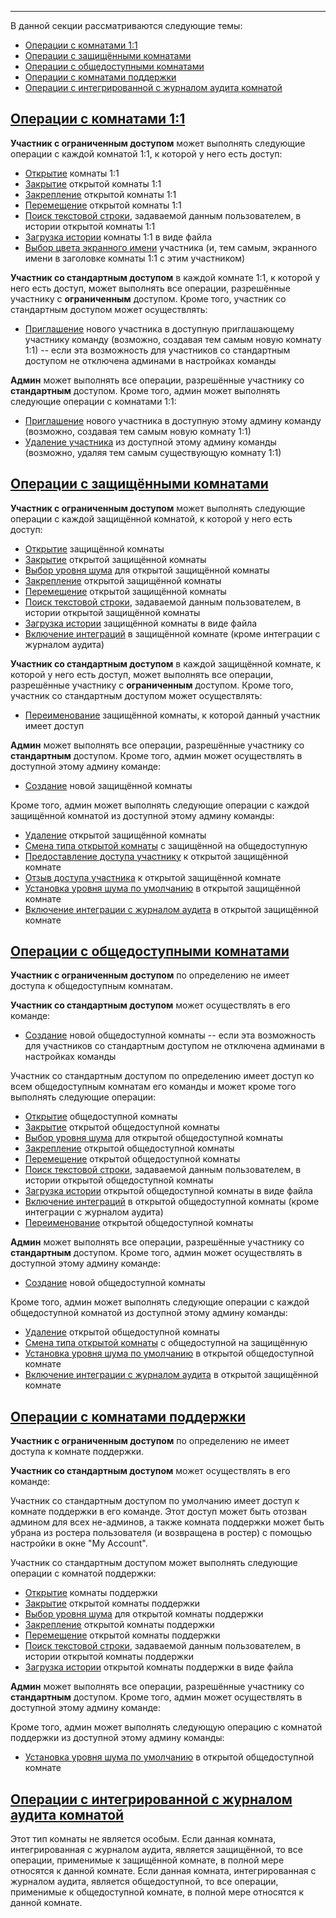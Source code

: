 ***

В данной секции рассматриваются следующие темы:

 - [Операции с комнатами 1:1](/articles/ru/rooms/operations#operations-1-1)
 - [Операции с защищёнными комнатами](/articles/ru/rooms/operations#operations-restricted)
 - [Операции с общедоступными комнатами](/articles/ru/rooms/operations#operations-unrestricted)
 - [Операции с комнатами поддержки](/articles/ru/rooms/operations#operations-support)
 - [Операции с интегрированной с журналом аудита комнатой](/articles/ru/rooms/operations#operations-audit-log)

## <a href="#operations-1-1" name="operations-1-1">Операции с комнатами 1:1</a>

**Участник с ограниченным доступом** может выполнять следующие операции с каждой комнатой 1:1, к которой у него есть доступ:

 - [Открытие](/articles/ru/faq/list#how-to-open-1-1) комнаты 1:1
 - [Закрытие](/articles/ru/faq/list#how-to-close-open-room) открытой комнаты 1:1
 - [Закрепление](/articles/ru/faq/list#how-to-pin-open-room) открытой комнаты 1:1
 - [Перемещение](/articles/ru/faq/list#how-to-move-open-room) открытой комнаты 1:1
 - [Поиск текстовой строки](/articles/ru/faq/list#how-to-search-open-room), задаваемой данным пользователем, в истории открытой комнаты 1:1
 - [Загрузка истории](/articles/ru/faq/list#how-to-download-room-history) комнаты 1:1 в виде файла
 - [Выбор цвета экранного имени](/articles/ru/faq/list#how-to-set-a-color) участника (и, тем самым, экранного имени в заголовке комнаты 1:1 с этим участником)

**Участник со стандартным доступом** в каждой комнате 1:1, к которой у него есть доступ, может выполнять все операции, разрешённые участнику с **ограниченным** доступом. Кроме того, участник со стандартным доступом может осуществлять:

 - [Приглашение](/articles/ru/faq/list#how-to-invite-a-new-team-member) нового участника в доступную приглашающему участнику команду (возможно, создавая тем самым новую комнату 1:1) -- если эта возможность для участников со стандартным доступом не отключена админами в настройках команды

**Админ** может выполнять все операции, разрешённые участнику со **стандартным** доступом. Кроме того, админ может выполнять следующие операции с комнатами 1:1:

 - [Приглашение](/articles/ru/faq/list#how-to-invite-a-new-team-member) нового участника в доступную этому админу команду (возможно, создавая тем самым новую комнату 1:1)
 - [Удаление участника](/articles/ru/faq/list#how-to-delete-a-member) из доступной этому админу команды (возможно, удаляя тем самым существующую комнату 1:1)

## <a href="#operations-restricted" name="operations-restricted">Операции с защищёнными комнатами</a>

**Участник с ограниченным доступом** может выполнять следующие операции с каждой защищённой комнатой, к которой у него есть доступ:

 - [Открытие](/articles/ru/faq/list#how-to-open-forum) защищённой комнаты
 - [Закрытие](/articles/ru/faq/list#how-to-close-open-room) открытой защищённой комнаты
 - [Выбор уровня шума](/articles/ru/faq/list#how-to-set-noise) для открытой защищённой комнаты
 - [Закрепление](/articles/ru/faq/list#how-to-pin-open-room) открытой защищённой комнаты
 - [Перемещение](/articles/ru/faq/list#how-to-move-open-room) открытой защищённой комнаты
 - [Поиск текстовой строки](/articles/ru/faq/list#how-to-search-open-room), задаваемой данным пользователем, в истории открытой защищённой комнаты
 - [Загрузка истории](/articles/ru/faq/list#how-to-download-room-history) защищённой комнаты в виде файла
 - [Включение интеграций](/articles/ru/faq/list#how-to-open-integrations) в защищённой комнате (кроме интеграции с журналом аудита)

**Участник со стандартным доступом** в каждой защищённой комнате, к которой у него есть доступ, может выполнять все операции, разрешённые участнику с **ограниченным** доступом. Кроме того, участник со стандартным доступом может осуществлять:

 - [Переименование](/articles/ru/faq/list#how-to-change-room-name) защищённой комнаты, к которой данный участник имеет доступ

**Админ** может выполнять все операции, разрешённые участнику со **стандартным** доступом. Кроме того, админ может осуществлять в доступной этому админу команде:

 - [Создание](/articles/ru/faq/list#how-to-create-a-room) новой защищённой комнаты

Кроме того, админ может выполнять следующие операции с каждой защищённой комнатой из доступной этому админу команды:

 - [Удаление](/articles/ru/faq/list#how-to-delete-a-room) открытой защищённой комнаты
 - [Смена типа открытой комнаты](/articles/ru/faq/list#how-to-delete-a-member) с защищённой на общедоступную
 - [Предоставление доступа участнику](/articles/ru/faq/list#how-to-delete-a-member) к открытой защищённой комнате
 - [Отзыв доступа участника](/articles/ru/faq/list#how-to-delete-a-member) к открытой защищённой комнате
 - [Установка уровня шума по умолчанию](/articles/ru/faq/list#how-to-delete-a-member) в открытой защищённой комнате
 - [Включение интеграции с журналом аудита](/articles/ru/faq/list#how-to-rename-a-room) в открытой защищённой комнате

## <a href="#operations-unrestricted" name="operations-unrestricted">Операции с общедоступными комнатами</a>

**Участник с ограниченным доступом** по определению не имеет доступа к общедоступным комнатам.

**Участник со стандартным доступом** может осуществлять в его команде:

 - [Создание](/articles/ru/faq/list#how-to-create-a-room) новой общедоступной комнаты -- если эта возможность для участников со стандартным доступом не отключена админами в настройках команды

Участник со стандартным доступом по определению имеет доступ ко всем общедоступным комнатам его команды и может кроме того выполнять следующие операции:

 - [Открытие](/articles/ru/faq/list#how-to-open-forum) общедоступной комнаты
 - [Закрытие](/articles/ru/faq/list#how-to-close-open-room) открытой общедоступной комнаты
 - [Выбор уровня шума](/articles/ru/faq/list#how-to-set-noise) для открытой общедоступной комнаты
 - [Закрепление](/articles/ru/faq/list#how-to-pin-open-room) открытой общедоступной комнаты
 - [Перемещение](/articles/ru/faq/list#how-to-move-open-room) открытой общедоступной комнаты
 - [Поиск текстовой строки](/articles/ru/faq/list#how-to-search-open-room), задаваемой данным пользователем, в истории открытой общедоступной комнаты
 - [Загрузка истории](/articles/ru/faq/list#how-to-download-room-history) открытой общедоступной комнаты в виде файла
 - [Включение интеграций](/articles/ru/faq/list#how-to-open-integrations) в открытой общедоступной комнаты (кроме интеграции с журналом аудита)
 - [Переименование](/articles/ru/faq/list#how-to-change-room-name) открытой общедоступной комнаты

**Админ** может выполнять все операции, разрешённые участнику со **стандартным** доступом. Кроме того, админ может осуществлять в доступной этому админу команде:

 - [Создание](/articles/ru/faq/list#how-to-create-a-room) новой общедоступной комнаты

Кроме того, админ может выполнять следующие операции с каждой общедоступной комнатой из доступной этому админу команды:

 - [Удаление](/articles/ru/faq/list#how-to-delete-a-room) открытой общедоступной комнаты
 - [Смена типа открытой комнаты](/articles/ru/faq/list#how-to-delete-a-member) с общедоступной на защищённую
 - [Установка уровня шума по умолчанию](/articles/ru/faq/list#how-to-delete-a-member) в открытой общедоступной комнате
 - [Включение интеграции с журналом аудита](/articles/ru/faq/list#how-to-rename-a-room) в открытой защищённой комнате

## <a href="#operations-support" name="operations-support">Операции с комнатами поддержки</a>

**Участник с ограниченным доступом** по определению не имеет доступа к комнате поддержки.

**Участник со стандартным доступом** может осуществлять в его команде:

Участник со стандартным доступом по умолчанию имеет доступ к комнате поддержки в его команде. Этот доступ может быть отозван админом для всех не-админов, а также комната поддержки может быть убрана из ростера пользователя (и возвращена в ростер) с помощью настройки в окне "My Account".

Участник со стандартным доступом может выполнять следующие операции c комнатой поддержки:

 - [Открытие](/articles/ru/faq/list#how-to-open-forum) комнаты поддержки
 - [Закрытие](/articles/ru/faq/list#how-to-close-open-room) открытой комнаты поддержки
 - [Выбор уровня шума](/articles/ru/faq/list#how-to-set-noise) для открытой комнаты поддержки
 - [Закрепление](/articles/ru/faq/list#how-to-pin-open-room) открытой комнаты поддержки
 - [Перемещение](/articles/ru/faq/list#how-to-move-open-room) открытой комнаты поддержки
 - [Поиск текстовой строки](/articles/ru/faq/list#how-to-search-open-room), задаваемой данным пользователем, в истории открытой комнаты поддержки
 - [Загрузка истории](/articles/ru/faq/list#how-to-download-room-history) открытой комнаты поддержки в виде файла

**Админ** может выполнять все операции, разрешённые участнику со **стандартным** доступом. Кроме того, админ может осуществлять в доступной этому админу команде:

Кроме того, админ может выполнять следующую операцию с комнатой поддержки из доступной этому админу команды:

 - [Установка уровня шума по умолчанию](/articles/ru/faq/list#how-to-delete-a-member) в открытой общедоступной комнате

## <a href="#operations-audit-log" name="operations-audit-log">Операции с интегрированной с журналом аудита комнатой</a>

Этот тип комнаты не является особым. Если данная комната, интегрированная с журналом аудита, является защищённой, то все операции, применимые к защищённой комнате, в полной мере относятся к данной комнате. Если данная комната, интегрированная с журналом аудита, является общедоступной, то все операции, применимые к общедоступной комнате, в полной мере относятся к данной комнате.

